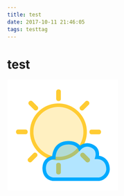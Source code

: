 ```yaml
---
title: test
date: 2017-10-11 21:46:05
tags: testtag
---
```


# test

![test image](test/cloudy.png)





